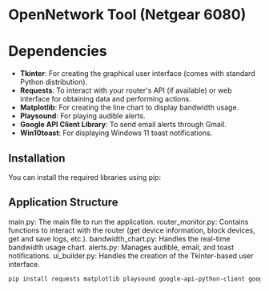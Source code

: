 # OpenNetwork Tool (Netgear 6080)
# Dependencies

- **Tkinter**: For creating the graphical user interface (comes with standard Python distribution).
- **Requests**: To interact with your router's API (if available) or web interface for obtaining data and performing actions.
- **Matplotlib**: For creating the line chart to display bandwidth usage.
- **Playsound**: For playing audible alerts.
- **Google API Client Library**: To send email alerts through Gmail.
- **Win10toast**: For displaying Windows 11 toast notifications.

## Installation

You can install the required libraries using pip:

## Application Structure

main.py: The main file to run the application.
router_monitor.py: Contains functions to interact with the router (get device information, block devices, get and save logs, etc.).
bandwidth_chart.py: Handles the real-time bandwidth usage chart.
alerts.py: Manages audible, email, and toast notifications.
ui_builder.py: Handles the creation of the Tkinter-based user interface.

```bash
pip install requests matplotlib playsound google-api-python-client google-auth-httplib2 google-auth-oauthlib win10toast

